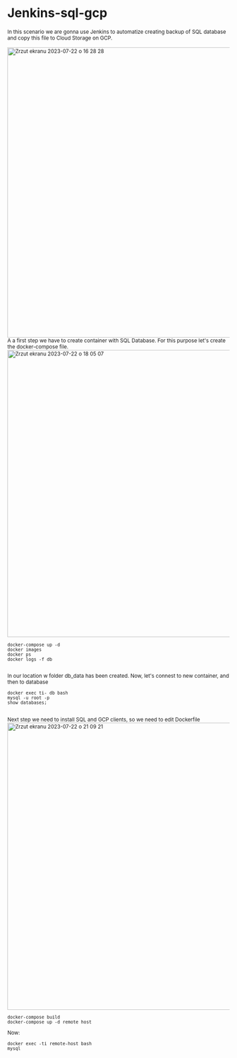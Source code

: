 # Jenkins-sql-gcp

<sub> 
In this scenario we are gonna use Jenkins to automatize creating backup of SQL database and copy this file to Cloud Storage on GCP.

</br>
</br>

<img width="657" alt="Zrzut ekranu 2023-07-22 o 16 28 28" src="https://github.com/eda6767/Jenkins-sql-gcp/assets/102791467/2afbd02d-1010-4330-8976-774b8da3d10c">

</br>
A a first step we have to create container with SQL Database. For this purpose let's create the docker-compose file.
</br>


<img width="650" alt="Zrzut ekranu 2023-07-22 o 18 05 07" src="https://github.com/eda6767/Jenkins-sql-gcp/assets/102791467/416959c1-87ff-47d5-ab9c-8c7f67b1689d">

```
docker-compose up -d
docker images
docker ps
docker logs -f db
```

</br>
In our location w folder db_data has been created. Now, let's connest to new container, and then to database

```
docker exec ti- db bash
mysql -u root -p
show databases;
```

</br>
Next step we need to install SQL and GCP clients, so we need to edit Dockerfile
  
</br>

<img width="650" alt="Zrzut ekranu 2023-07-22 o 21 09 21" src="https://github.com/eda6767/Jenkins-sql-gcp/assets/102791467/e298ca17-efc9-4031-86ec-04928d437902">


</br>

```
docker-compose build
docker-compose up -d remote_host 
```

Now:

```
docker exec -ti remote-host bash
mysql
```
